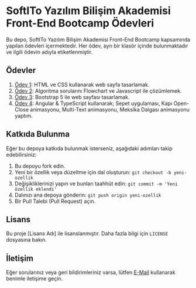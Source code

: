 # SoftITo Yazılım Bilişim Akademisi Front-End Bootcamp Ödevleri

Bu depo, SoftITo Yazılım Bilişim Akademisi Front-End Bootcamp kapsamında yapılan ödevleri içermektedir. Her ödev, ayrı bir klasör içinde bulunmaktadır ve ilgili ödevin adıyla etiketlenmiştir.

## Ödevler

1. [Ödev 1](/SoftITo-Odev-1/): HTML ve CSS kullanarak web sayfa tasarlamak.
2. [Ödev 2](/SoftITo-Odev-2/): Algoritma sorularını Flowchart ve Javascript ile çözümlemek.
3. [Ödev 3](/SoftITo-Odev-3/): Bootstrap 5 ile web sayfası tasarlamak.
4. [Ödev 4](/SoftITo-Odev-4/): Angular & TypeScript kullanarak; Sepet uygulaması, Kapı Open-Close animasyonu, Multi-Text animasyonu, Meksika Dalgası animasyonu yaptım.


## Katkıda Bulunma

Eğer bu depoya katkıda bulunmak isterseniz, aşağıdaki adımları takip edebilirsiniz:

1. Bu depoyu fork edin.
2. Yeni bir özellik veya düzeltme için dal oluşturun: `git checkout -b yeni-ozellik`
3. Değişikliklerinizi yapın ve bunları taahhüt edin: `git commit -m 'Yeni özellik eklendi'`
4. Dalınızı ana depoya gönderin: `git push origin yeni-ozellik`
5. Bir Pull Talebi (Pull Request) açın.

## Lisans

Bu proje [Lisans Adı] ile lisanslanmıştır. Daha fazla bilgi için `LICENSE` dosyasına bakın.

## İletişim

Eğer sorularınız veya geri bildirimleriniz varsa, lütfen [E-Mail](mailto:mertaraz7@gmail.com) kullanarak benimle iletişime geçin.
